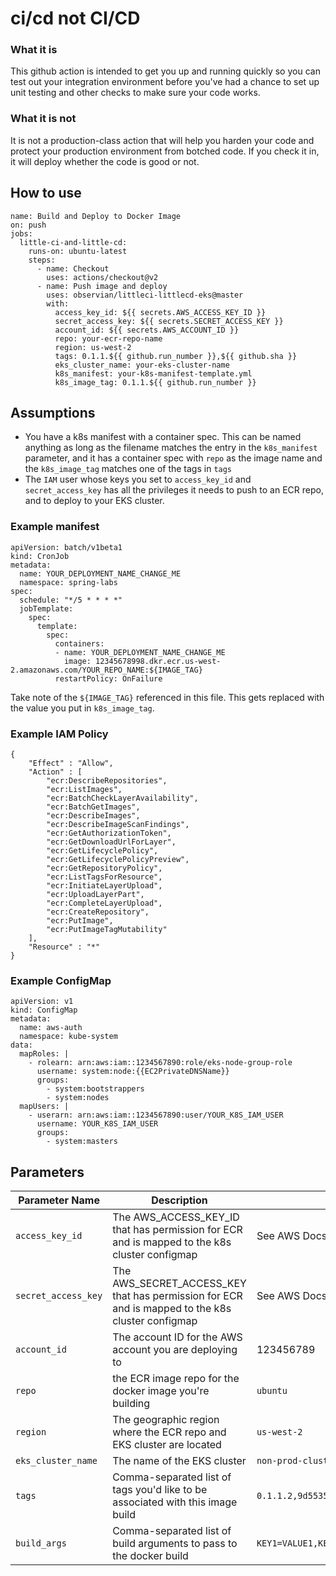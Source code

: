 # ci/cd not CI/CD

### What it is
This github action is intended to get you up and running quickly so you can test out your integration environment before you've had a chance to set up unit testing and other checks to make sure your code works.

### What it is not
It is not a production-class action that will help you harden your code and protect your production environment from botched code.  If you check it in, it will deploy whether the code is good or not.

## How to use
```
name: Build and Deploy to Docker Image
on: push
jobs:
  little-ci-and-little-cd:
    runs-on: ubuntu-latest
    steps:
      - name: Checkout
        uses: actions/checkout@v2
      - name: Push image and deploy
        uses: observian/littleci-littlecd-eks@master
        with:
          access_key_id: ${{ secrets.AWS_ACCESS_KEY_ID }}
          secret_access_key: ${{ secrets.SECRET_ACCESS_KEY }}
          account_id: ${{ secrets.AWS_ACCOUNT_ID }}
          repo: your-ecr-repo-name
          region: us-west-2
          tags: 0.1.1.${{ github.run_number }},${{ github.sha }}
          eks_cluster_name: your-eks-cluster-name
          k8s_manifest: your-k8s-manifest-template.yml
          k8s_image_tag: 0.1.1.${{ github.run_number }}
```

## Assumptions
- You have a k8s manifest with a container spec.  This can be named anything as long as the filename matches the entry in the `k8s_manifest` parameter, and it has a container spec with `repo` as the image name and the `k8s_image_tag` matches one of the tags in `tags`
- The `IAM` user whose keys you set to `access_key_id` and `secret_access_key` has all the privileges it needs to push to an ECR repo, and to deploy to your EKS cluster.

### Example manifest
```
apiVersion: batch/v1beta1
kind: CronJob
metadata:
  name: YOUR_DEPLOYMENT_NAME_CHANGE_ME
  namespace: spring-labs
spec:
  schedule: "*/5 * * * *"
  jobTemplate:
    spec:
      template:
        spec:
          containers:
          - name: YOUR_DEPLOYMENT_NAME_CHANGE_ME
            image: 12345678998.dkr.ecr.us-west-2.amazonaws.com/YOUR_REPO_NAME:${IMAGE_TAG}
          restartPolicy: OnFailure
```
Take note of the `${IMAGE_TAG}` referenced in this file.  This gets replaced with the value you put in `k8s_image_tag`.

### Example IAM Policy
```
{
    "Effect" : "Allow",
    "Action" : [
        "ecr:DescribeRepositories",
        "ecr:ListImages",
        "ecr:BatchCheckLayerAvailability",
        "ecr:BatchGetImages",
        "ecr:DescribeImages",
        "ecr:DescribeImageScanFindings",
        "ecr:GetAuthorizationToken",
        "ecr:GetDownloadUrlForLayer",
        "ecr:GetLifecyclePolicy",
        "ecr:GetLifecyclePolicyPreview",
        "ecr:GetRepositoryPolicy",
        "ecr:ListTagsForResource",
        "ecr:InitiateLayerUpload",
        "ecr:UploadLayerPart",
        "ecr:CompleteLayerUpload",
        "ecr:CreateRepository",
        "ecr:PutImage",
        "ecr:PutImageTagMutability"
    ],
    "Resource" : "*"
}
```
### Example ConfigMap
```
apiVersion: v1
kind: ConfigMap
metadata:
  name: aws-auth
  namespace: kube-system
data:
  mapRoles: |
    - rolearn: arn:aws:iam::1234567890:role/eks-node-group-role
      username: system:node:{{EC2PrivateDNSName}}
      groups:
        - system:bootstrappers
        - system:nodes
  mapUsers: | 
    - userarn: arn:aws:iam::1234567890:user/YOUR_K8S_IAM_USER
      username: YOUR_K8S_IAM_USER
      groups:
        - system:masters
```

## Parameters
| Parameter Name | Description | Example |
| -------------- | ----------- | ------- |
| `access_key_id` | The AWS_ACCESS_KEY_ID that has permission for ECR and is mapped to the k8s cluster configmap | See AWS Docs |
| `secret_access_key` | The AWS_SECRET_ACCESS_KEY that has permission for ECR and is mapped to the k8s cluster configmap | See AWS Docs|
| `account_id` | The account ID for the AWS account you are deploying to | 123456789 |
| `repo` | the ECR image repo for the docker image you're building | `ubuntu` |
| `region` | The geographic region where the ECR repo and EKS cluster are located | `us-west-2` |
| `eks_cluster_name` | The name of the EKS cluster | `non-prod-cluster` |
| `tags` | Comma-separated list of tags you'd like to be associated with this image build | `0.1.1.2,9d5535085b6344f7808dcf450123c81a,development` |
| `build_args` | Comma-separated list of build arguments to pass to the docker build | `KEY1=VALUE1,KEY2=VALUE2,KEY3=VALUE3` |
